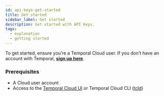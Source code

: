```yaml
---
id: api-keys-get-started
title: Get started
sidebar_label: Get started
description: Get started with API Keys.
tags:
  - explanation
  - getting started
---
```


To get started, ensure you’re a Temporal Cloud user. If you don’t have an account with Temporal, **[sign up here](https://pages.temporal.io/get-started-with-cloud)**.

### Prerequisites

- A Cloud user account
- Access to the [Temporal Cloud UI](https://cloud.temporal.io/) or Temporal Cloud CLI ([tcld](https://docs.temporal.io/cloud/tcld/))
